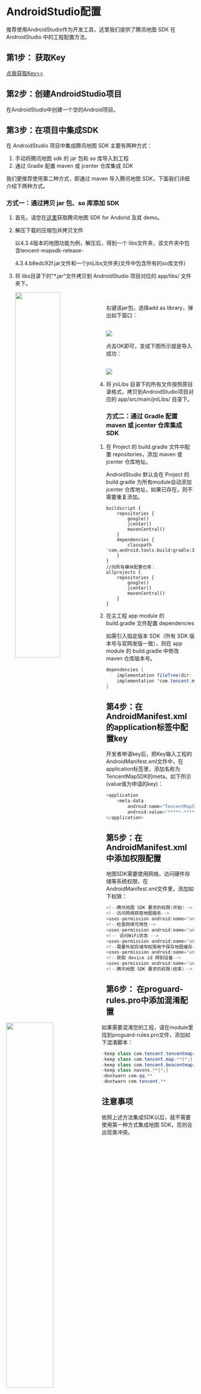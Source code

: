 # AndroidStudio配置

推荐使用AndroidStudio作为开发工具，这里我们提供了腾讯地图 SDK 在 AndroidStudio 中的工程配置方法。

## 第1步： 获取Key

[点我获取Key>>](../guide/getKey.md)

##  第2步：创建AndroidStudio项目

在AndroidStudio中创建一个空的Android项目。

## 第3步：在项目中集成SDK
在 AndroidStudio 项目中集成腾讯地图 SDK 主要有两种方式：

1. 手动将腾讯地图 sdk 的 jar 包和 so 库导入到工程
2. 通过 Gradle 配置 maven 或 jcenter 仓库集成 SDK

我们更推荐使用第二种方式，即通过 maven 导入腾讯地图 SDK，下面我们详细介绍下两种方式。

### 方式一：通过拷贝 jar 包、so 库添加 SDK

1. 首先，请您在[这里](https://lbs.qq.com/android_v1/log.html)获取腾讯地图 SDK for Andorid 及其 demo。

2. 解压下载的压缩包并拷贝文件

   以4.3.4版本的地图功能为例，解压后，得到一个 libs文件夹，该文件夹中包含tencent-mapsdk-release-

   4.3.4.b8edc92f.jar文件和一个jniLibs文件夹(文件中包含所有的so库文件)

3. 将 libs目录下的"*.jar"文件拷贝到 AndroidStudio 项目对应的 app/libs/ 文件夹下。

   <img src="http://p.qpic.cn/lbsconsole/0/74ce56c91a50a1fd7c9a4535e5dcfe82/0" width="50%" align='left'>

   <br>

   右键该jar包，选择add as library，弹出如下窗口：

   <br>

   <img src="http://p.qpic.cn/lbsconsole/0/f5138490c1e6c6609b46a9a445362c08/0" align='left'>

   <br>

   点击OK即可，变成下图所示就是导入成功：

   <br>

   <img src="http://p.qpic.cn/lbsconsole/0/7681d7ca63b119e850ff821a0c2a0d27/0" align='left'>

   <br>

4. 将 jniLibs 目录下的所有文件按照原目录格式，拷贝到AndroidStudio项目对应的 app/src/main/jniLibs/ 目录下。

<img src="http://p.qpic.cn/lbsconsole/0/7fc1ca0c53da067e9bcdc87ca4829087/0" width="50%" align='left'>

### 方式二：通过 Gradle 配置 maven 或 jcenter 仓库集成 SDK

1. 在 Project 的 build.gradle 文件中配置 repositories，添加 maven 或 jcenter 仓库地址。

   AndroidStudio 默认会在 Project 的 build.gradle 为所有module自动添加 jcenter 仓库地址，如果已存在，则不需要重复添加。

   ```
   buildscript {
       repositories {
           google()
           jcenter()
           mavenCentral()
       }
       dependencies {
           classpath 'com.android.tools.build:gradle:3.5.0'
       }
   }
   //向所有模块配置仓库：
   allprojects {
       repositories {
           google()
           jcenter()
           mavenCentral()
       }
   }
   ```

2. 在主工程 app module 的 build.gradle 文件配置 dependencies

   如需引入指定版本 SDK（所有 SDK 版本号与官网发版一致），则在 app module 的 build.gradle 中修改 maven 仓库版本号。

```java 
dependencies {
    implementation fileTree(dir: 'libs', include: ['*.jar'])
    implementation 'com.tencent.map:tencent-map-vector-sdk:4.3.4'
}
```
## 第4步：在AndroidManifest.xml的application标签中配置key
开发者申请key后，把Key输入工程的AndroidManifest.xml文件中，在application标签里，添加名称为TencentMapSDK的meta，如下所示(value值为申请的key)：

```java
<application
	<meta-data
        android:name="TencentMapSDK"
        android:value="*****-*****-*****-*****-*****-*****"/>
</application>
```
##  第5步：在AndroidManifest.xml中添加权限配置
地图SDK需要使用网络，访问硬件存储等系统权限，在AndroidManifest.xml文件里，添加如下权限：
```java 
<!--腾讯地图 SDK 要求的权限(开始)-->
<!--访问网络获取地图服务-->
<uses-permission android:name="android.permission.INTERNET"/>
<!--检查网络可用性-->
<uses-permission android:name="android.permission.ACCESS_NETWORK_STATE"/>
<!-- 访问WiFi状态 -->
<uses-permission android:name="android.permission.ACCESS_WIFI_STATE" />
<!--需要外部存储写权限用于保存地图缓存-->
<uses-permission android:name="android.permission.WRITE_EXTERNAL_STORAGE"/>
<!--获取 device id 辨别设备-->
<uses-permission android:name="android.permission.READ_PHONE_STATE"/>
<!--腾讯地图 SDK 要求的权限(结束)-->
```
## 第6步： 在proguard-rules.pro中添加混淆配置

如果需要混淆您的工程，请在module里找到proguard-rules.pro文件，添加如下混淆脚本：

```java
-keep class com.tencent.tencentmap.**{*;}
-keep class com.tencent.map.**{*;}
-keep class com.tencent.beacontmap.**{*;}
-keep class navsns.**{*;}
-dontwarn com.qq.**
-dontwarn com.tencent.**
```
##  注意事项

依照上述方法集成SDK以后，就不需要使用第一种方式集成地图 SDK，否则会出现类冲突。